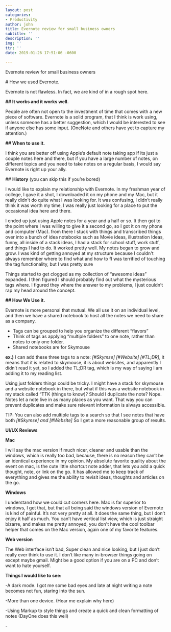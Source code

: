 ```yaml
---
layout: post
categories:
- Productivity
author: john
title: Evernote review for small business owners
subtitle: ''
description: ''
img: ''
ttr: ''
date: 2019-01-26 17:51:06 -0600

---
```

Evernote review for small business owners

\# How we used Evernote.

Evernote is not flawless. In fact, we are kind of in a rough spot here.

**## It works and it works well.**

People are often not open to the investment of time that comes with a new piece of software. Evernote is a solid program, that I think is work using, unless someone has a better suggestion, which I would be interested to see if anyone else has some input. (OneNote and others have yet to capture my attention.)

**## When to use it.**

I think you are better off using Apple’s default note taking app if its just a couple notes here and there, but if you have a large number of notes, on different topics and you need to take notes on a regular basis, I would say Evernote is right up your ally.

\## **History** (you can skip this if you’re bored)

I would like to explain my relationship with Evernote. In my freshman year of college, I gave it a shot, I downloaded it on my phone and my Mac, but it really didn't do quite what I was looking for. It was confusing, I didn’t really think it was worth my time, I was really just looking for a place to put the occasional idea here and there.

I ended up just using Apple notes for a year and a half or so. It then got to the point where I was willing to give it a second go, so I got it on my phone and computer (Mac). from there I stuck with things and transcribed things over into a bunch of idea notebooks such as Movie ideas, illustration Ideas, funny, all inside of a stack ideas, I had a stack for school stuff, work stuff, and things I had to do. It worked pretty well. My notes began to grow and grow. I was kind of getting annoyed at my structure because I couldn't always remember where to find what and how to fI was terrified of touching the tag functionality, but I was pretty sure 

Things started to get clogged as my collection of “awesome ideas” expanded. I then figured I should probably find out what the mysterious tags where. I figured they where the answer to my problems, I just couldn’t rap my head around the concept. 

**## How We Use it.**

Evernote is more personal that mutual. We all use it on an individual level, and then we have a shared notebook to host all the notes we need to share as a company.

* Tags can be grouped to help you organize the different “flavors”
* Think of tags as applying “multiple folders” to one note, rather than notes to only one folder.
* Shared notebooks are for Skymouse	

**ex.)** I can add these three tags to a note: _\[#Skymse\] \[#Website\] \[#TL;DR\]_, it means that it is related to skymouse, it is about websites, and apparently I didn’t read it yet, so I added the TL;DR tag, which is my way of saying I am adding it to my reading list.

Using just folders things could be tricky. I might have a stack for skymouse and a website notebook in there, but what if this was a website notebook in my stack called “TTK (things to know)? Should I duplicate the note? Nope. Notes let a note live in as many places as you want. That way you can prevent duplicates and make sure relevant information is always accessible.

TIP: You can also add multiple tags to a search so that I see notes that have both _\[#Skymse\] and \[#Website\]_ So I get a more reasonable group of results.

**UI/UX Reviews**

**Mac**

I will say the mac version if much nicer, cleaner and usable than the windows, which is really too bad, because, there is no reason they can’t be an identical experience in my opinion. My absolute favorite quality about the event on mac, is the cute little shortcut note adder, that lets you add a quick thought, note, or link on the go. It has allowed me to keep track of everything and gives me the ability to revisit ideas, thoughts and articles on the go.

**Windows** 

I understand how we could cut corners here. Mac is far superior to windows, I get that, but that all being said the windows version of Evernote is kind of painful. It’s not very pretty at all. It does the same thing, but I don’t enjoy it half as much. You can’t have vertical list view, which is just straight bizarre, and makes me pretty annoyed, you don't have the cool toolbar helper that comes on the Mac version, again one of my favorite features.

**Web version**

The Web interface isn’t bad, Super clean and nice looking, but I just don’t really ever think to use it. I don’t like many in-browser things going on except maybe gmail. Might be a good option if you are on a PC and don’t want to hate yourself.

**Things I would like to see:**

\-A dark mode. I got me some bad eyes and late at night writing a note becomes not fun, staring into the sun.

\-More than one device. (Hear me explain why here)

\-Using Markup to style things and create a quick and clean formatting of notes (DayOne does this well)

\-